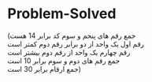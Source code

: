 #  Problem-Solved
(جمع رقم های پنجم و سوم کد برابر 14 هست
<br>
رقم اول یک واحد از دو برابر رقم دوم کمتر است
<br>
رقم چهارم یک واحد از رقم دوم بیشتر است
<br>
جمع رقم های دوم و سوم برابر 10 است
<br>
جمع ارقام برابر 30 است)
